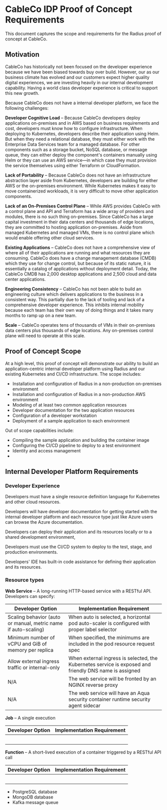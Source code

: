 # CableCo IDP Proof of Concept Requirements

This document captures the scope and requirements for the Radius proof of concept at CableCo. 

## Motivation

CableCo has historically not been focused on the developer experience because we have been biased towards buy over build. However, our as our business climate has evolved and our customers expect higher quality digital experiences, we are investing heavily in our internal development capability. Having a world class developer experience is critical to support this new growth.

Because CableCo does not have a internal developer platform, we face the following challenges:

**Developer Cognitive Load** – Because CableCo developers deploy applications on-premises and in AWS based on business requirements and cost, developers must know how to configure infrastructure. When deploying to Kubernetes, developers describe their application using Helm. But when they need a relational database, they must either work with the Enterprise Data Services team for a managed database. For other components such as a storage bucket, NoSQL database, or message queue, they can either deploy the component's containers manually using Helm or they can use an AWS service—in which case they must provision the service themselves using either Terraform or CloudFormation. 

**Lack of Portability** – Because CableCo does not have an infrastructure abstraction layer aside from Kubernetes, developers are building for either AWS or the on-premises environment. While Kubernetes makes it easy to move containerized workloads, it is very difficult to move other application components. 

**Lack of an On-Premises Control Plane** – While AWS provides CableCo with a control plane and API and Terraform has a wide array of providers and modules, there is no such thing on-premises. Since CableCo has a large capital investment in their data centers and thousands of edge locations, they are committed to hosting application on-premises. Aside from managed Kubernetes and managed VMs, there is no control plane which would enable offering other cloud services.

**Existing Applications** – CableCo does not have a comprehensive view of where all of their applications are running and what resources they are consuming. CableCo does have a change management database (CMDB) which they use for change control, but because of its static nature, it is essentially a catalog of applications without deployment detail. Today, the CableCo CMDB has 2,000 desktop applications and 2,500 cloud and data center applications.

**Engineering Consistency** – CableCo has not been able to build an engineering culture which delivers applications to the business in a consistent way. This partially due to the lack of tooling and lack of a comprehensive developer experience. This inhibits internal mobility because each team has their own way of doing things and it takes many months to ramp up on a new team. 

**Scale** – CableCo operates tens of thousands of VMs in their on-premises data centers plus thousands of edge locations. Any on-premises control plane will need to operate at this scale.

## Proof of Concept Scope

At a high level, this proof of concept will demonstrate our ability to build an application-centric internal developer platform using Radius and our existing Kubernetes and CI/CD infrastructure. The scope includes:

* Installation and configuration of Radius in a non-production on-premises environment
* Installation and configuration of Radius in a non-production AWS environment
* Modeling of at least two common application resources
* Developer documentation for the two application resources
* Configuration of a developer workstation 
* Deployment of a sample application to each environment

Out of scope capabilities include:

* Compiling the sample application and building the container image
* Configuring the CI/CD pipeline to deploy to a test environment
* Identity and access management
* 

## Internal Developer Platform Requirements

### Developer Experience

Developers must have a single resource definition language for Kubernetes and other cloud resources.

Developers will have developer documentation for getting started with the internal developer platform and each resource type just like Azure users can browse the Azure documentation.

Developers can deploy their application and its resources locally or to a shared development environment, 

Developers must use the CI/CD system to deploy to the test, stage, and production environments.

Developers' IDE has built-in code assistance for defining their application and its resources.

### Resource types

**Web Service** – A long-running HTTP-based service with a RESTful API. Developers can specify:

| Developer Option                                             | Implementation Requirement                                   |
| ------------------------------------------------------------ | ------------------------------------------------------------ |
| Scaling behavior (auto or manual, metric name if auto-scaling) | When auto is selected, a horizontal pod auto-scaler is configured with proper label selector |
| Minimum number of vCPU and GiB of memory per replica         | When specified, the minimums are included in the pod resource request spec |
| Allow external ingress traffic or internal-only              | When external ingress is selected, the Kubernetes service is exposed and friendly DNS name is assigned |
| N/A                                                          | The web service will be fronted by an NGINX reverse proxy    |
| N/A                                                          | The web service will have an Aqua security container runtime security agent sidecar |

**Job** – A single execution 

| Developer Option | Implementation Requirement |
| ---------------- | -------------------------- |
|                  |                            |
|                  |                            |
|                  |                            |
|                  |                            |
|                  |                            |

**Function** – A short-lived execution of a container triggered by a RESTful API call

| Developer Option | Implementation Requirement |
| ---------------- | -------------------------- |
|                  |                            |
|                  |                            |
|                  |                            |
|                  |                            |
|                  |                            |







* PostgreSQL database
* MongoDB database
* Kafka message queue

